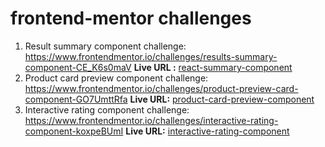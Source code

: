 # frontend-mentor challenges

1.  Result summary component challenge: https://www.frontendmentor.io/challenges/results-summary-component-CE_K6s0maV **Live URL :** [react-summary-component](https://alabasemre.github.io/1-results-summary-component-main)
2.  Product card preview component challenge: https://www.frontendmentor.io/challenges/product-preview-card-component-GO7UmttRfa **Live URL:** [product-card-preview-component](https://alabasemre.github.io/frontend-mentor/2-product-preview-card-component-main)
3.  Interactive rating component challenge: https://www.frontendmentor.io/challenges/interactive-rating-component-koxpeBUmI **Live URL:** [interactive-rating-component](https://alabasemre.github.io/frontend-mentor/3-interactive-rating-component-main)
